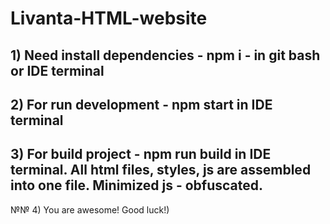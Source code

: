 # Livanta-HTML-website
## 1) Need install dependencies - npm i - in git bash or IDE terminal
## 2) For run development - npm start in IDE terminal
## 3) For build project - npm run build in IDE terminal. All html files, styles, js are assembled into one file. Minimized js - obfuscated.
№№ 4) You are awesome! Good luck!)
